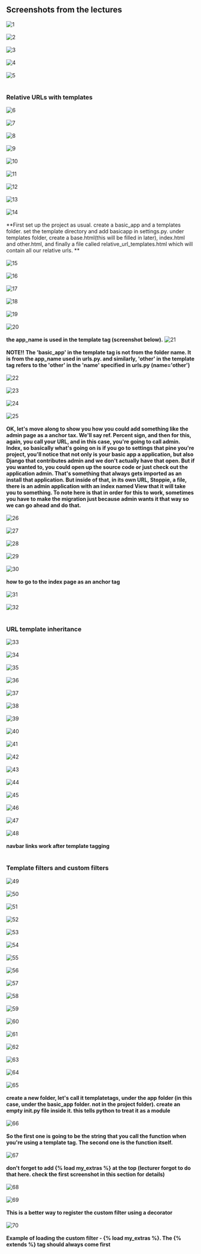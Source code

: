 ## Screenshots from the lectures<br>

![1](screenshots/1.PNG)<br><br>
![2](screenshots/2.PNG)<br><br>
![3](screenshots/3.PNG)<br><br>
![4](screenshots/4.PNG)<br><br>
![5](screenshots/5.PNG)<br><br>
### Relative URLs with templates
![6](screenshots/6.PNG)<br><br>
![7](screenshots/7.PNG)<br><br>
![8](screenshots/8.PNG)<br><br>
![9](screenshots/9.PNG)<br><br>
![10](screenshots/10.PNG)<br><br>
![11](screenshots/11.PNG)<br><br>
![12](screenshots/12.PNG)<br><br>
![13](screenshots/13.PNG)<br><br>
![14](screenshots/14.PNG)<br><br>
**First set up the project as usual. create a basic_app and a templates folder. set the template directory and add basicapp in settings.py. under templates folder, create a base.html(this will be filled in later), index.html and other.html, and finally a file called relative_url_templates.html which will contain all our relative urls. **<br><br>
![15](screenshots/15.PNG)<br><br>
![16](screenshots/16.PNG)<br><br>
![17](screenshots/17.PNG)<br><br>
![18](screenshots/18.PNG)<br><br>
![19](screenshots/19.PNG)<br><br>
![20](screenshots/20.PNG)<br><br>
**the app_name is used in the template tag (screenshot below).**
![21](screenshots/21.PNG)<br><br>
**NOTE!! The 'basic_app' in the template tag is not from the folder name. It is from the app_name used in urls.py. and similarly, 'other' in the template tag refers to the 'other' in the 'name' specified in urls.py (name='other')**<br><br>
![22](screenshots/22.PNG)<br><br>
![23](screenshots/23.PNG)<br><br>
![24](screenshots/24.PNG)<br><br>
![25](screenshots/25.PNG)<br><br>
**OK, let's move along to show you how you could add something like the admin page as a anchor tax.
We'll say ref.
Percent sign, and then for this, again, you call your URL, and in this case, you're going to call
admin.
Index, so basically what's going on is if you go to settings that pine you're project, you'll notice
that not only is your basic app a application, but also Django that contributes admin and we don't
actually have that open.
But if you wanted to, you could open up the source code or just check out the application admin.
That's something that always gets imported as an install that application.
But inside of that, in its own URL, Stoppie, a file, there is an admin application with an index
named View that it will take you to something.
To note here is that in order for this to work, sometimes you have to make the migration just because
admin wants it that way so we can go ahead and do that.**<br><br>
![26](screenshots/26.PNG)<br><br>
![27](screenshots/27.PNG)<br><br>
![28](screenshots/28.PNG)<br><br>
![29](screenshots/29.PNG)<br><br>
![30](screenshots/30.PNG)<br><br>
**how to go to the index page as an anchor tag**<br><br>
![31](screenshots/31.PNG)<br><br>
![32](screenshots/32.PNG)<br><br>
### URL template inheritance
![33](screenshots/33.PNG)<br><br>
![34](screenshots/34.PNG)<br><br>
![35](screenshots/35.PNG)<br><br>
![36](screenshots/36.PNG)<br><br>
![37](screenshots/37.PNG)<br><br>
![38](screenshots/38.PNG)<br><br>
![39](screenshots/39.PNG)<br><br>
![40](screenshots/40.PNG)<br><br>
![41](screenshots/41.PNG)<br><br>
![42](screenshots/42.PNG)<br><br>
![43](screenshots/43.PNG)<br><br>
![44](screenshots/44.PNG)<br><br>
![45](screenshots/45.PNG)<br><br>
![46](screenshots/46.PNG)<br><br>
![47](screenshots/47.PNG)<br><br>
![48](screenshots/48.PNG)<br><br>
**navbar links work after template tagging**<br><br>
### Template filters and custom filters
![49](screenshots/49.PNG)<br><br>
![50](screenshots/50.PNG)<br><br>
![51](screenshots/51.PNG)<br><br>
![52](screenshots/52.PNG)<br><br>
![53](screenshots/53.PNG)<br><br>
![54](screenshots/54.PNG)<br><br>
![55](screenshots/55.PNG)<br><br>
![56](screenshots/56.PNG)<br><br>
![57](screenshots/57.PNG)<br><br>
![58](screenshots/58.PNG)<br><br>
![59](screenshots/59.PNG)<br><br>
![60](screenshots/60.PNG)<br><br>
![61](screenshots/61.PNG)<br><br>
![62](screenshots/62.PNG)<br><br>
![63](screenshots/63.PNG)<br><br>
![64](screenshots/64.PNG)<br><br>
![65](screenshots/65.PNG)<br><br>
**create a new folder, let's call it templatetags, under the app folder (in this case, under the basic_app folder. not in the project folder). create an empty __init__.py file inside it. this tells python to treat it as a module**<br><br>
![66](screenshots/66.PNG)<br><br>
**So the first one is going to be the string that you call the function when you're using a template tag.
The second one is the function itself.**<br><br>
![67](screenshots/67.PNG)<br><br>
**don't forget to add {% load my_extras %} at the top (lecturer forgot to do that here. check the first screenshot in this section for details)**<br><br>
![68](screenshots/68.PNG)<br><br>
![69](screenshots/69.PNG)<br><br>
**This is a better way to register the custom filter using a decorator**<br><br>
![70](screenshots/70.PNG)<br><br>
**Example of loading the custom filter - {% load my_extras %}. The {% extends %} tag should always come first**<br><br>